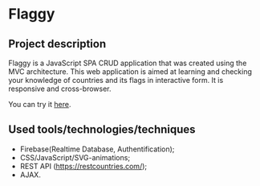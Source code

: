 # Flaggy

## Project description

Flaggy is a JavaScript SPA CRUD application that was created using the MVC architecture. This web application is aimed at learning and checking your knowledge of countries and its flags in interactive form. It is responsive and cross-browser.

You can try it [here](https://jennytara.github.io/flaggy/app). 

## Used tools/technologies/techniques

- Firebase(Realtime Database, Authentification); 
- CSS/JavaScript/SVG-animations; 
- REST API (https://restcountries.com/); 
- AJAX.

